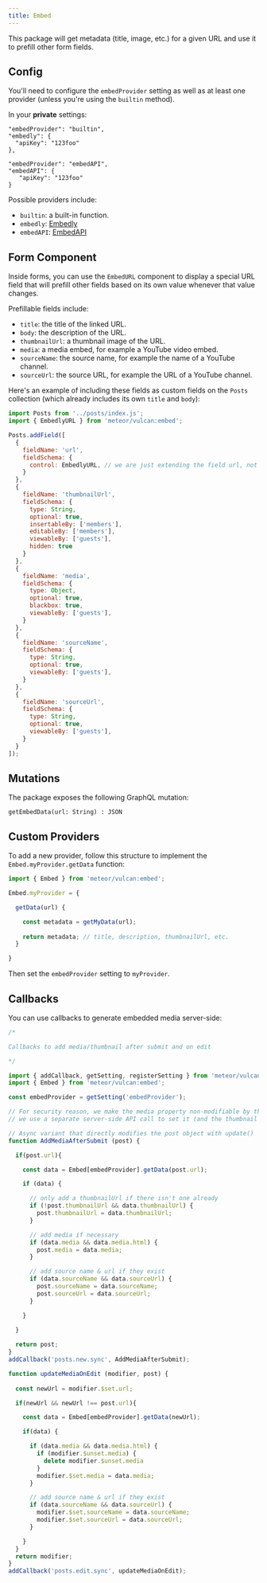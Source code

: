 ```yaml
---
title: Embed
---
```


This package will get metadata (title, image, etc.) for a given URL and use it to prefill other form fields. 

## Config

You'll need to configure the `embedProvider` setting as well as at least one provider (unless you're using the `builtin` method).

In your **private** settings:

```
"embedProvider": "builtin",
"embedly": {
  "apiKey": "123foo"
},
```

```
"embedProvider": "embedAPI",
"embedAPI": {
   "apiKey": "123foo"
}
```

Possible providers include:

- `builtin`: a built-in function.
- `embedly`: [Embedly](http://embed.ly/)
- `embedAPI`: [EmbedAPI](http://embedapi.com/)

## Form Component

Inside forms, you can use the `EmbedURL` component to display a special URL field that will prefill other fields based on its own value whenever that value changes. 

Prefillable fields include:

- `title`: the title of the linked URL.
- `body`: the description of the URL.
- `thumbnailUrl`: a thumbnail image of the URL.
- `media`: a media embed, for example a YouTube video embed.
- `sourceName`: the source name, for example the name of a YouTube channel.
- `sourceUrl`: the source URL, for example the URL of a YouTube channel.

Here's an example of including these fields as custom fields on the `Posts` collection (which already includes its own `title` and `body`):

```js
import Posts from '../posts/index.js';
import { EmbedlyURL } from 'meteor/vulcan:embed';

Posts.addField([
  {
    fieldName: 'url',
    fieldSchema: {
      control: EmbedlyURL, // we are just extending the field url, not replacing it
    }
  },
  {
    fieldName: 'thumbnailUrl',
    fieldSchema: {
      type: String,
      optional: true,
      insertableBy: ['members'],
      editableBy: ['members'],
      viewableBy: ['guests'],
      hidden: true
    }
  },
  {
    fieldName: 'media',
    fieldSchema: {
      type: Object,
      optional: true,
      blackbox: true,
      viewableBy: ['guests'],
    }
  },
  {
    fieldName: 'sourceName',
    fieldSchema: {
      type: String,
      optional: true,
      viewableBy: ['guests'],
    }
  },
  {
    fieldName: 'sourceUrl',
    fieldSchema: {
      type: String,
      optional: true,
      viewableBy: ['guests'],
    }
  }
]);
```

## Mutations

The package exposes the following GraphQL mutation:

```
getEmbedData(url: String) : JSON
```

## Custom Providers

To add a new provider, follow this structure to implement the `Embed.myProvider.getData` function:

```js
import { Embed } from 'meteor/vulcan:embed';

Embed.myProvider = {

  getData(url) {

    const metadata = getMyData(url);
    
    return metadata; // title, description, thumbnailUrl, etc.
  }

}
```

Then set the `embedProvider` setting to `myProvider`. 

## Callbacks

You can use callbacks to generate embedded media server-side: 

```js
/*

Callbacks to add media/thumbnail after submit and on edit

*/

import { addCallback, getSetting, registerSetting } from 'meteor/vulcan:core';
import { Embed } from 'meteor/vulcan:embed';

const embedProvider = getSetting('embedProvider');

// For security reason, we make the media property non-modifiable by the client and
// we use a separate server-side API call to set it (and the thumbnail object if it hasn't already been set)

// Async variant that directly modifies the post object with update()
function AddMediaAfterSubmit (post) {

  if(post.url){

    const data = Embed[embedProvider].getData(post.url);

    if (data) {

      // only add a thumbnailUrl if there isn't one already
      if (!post.thumbnailUrl && data.thumbnailUrl) {
        post.thumbnailUrl = data.thumbnailUrl;
      }

      // add media if necessary
      if (data.media && data.media.html) {
        post.media = data.media;
      }

      // add source name & url if they exist
      if (data.sourceName && data.sourceUrl) {
        post.sourceName = data.sourceName;
        post.sourceUrl = data.sourceUrl;
      }

    }

  }
  
  return post;
}
addCallback('posts.new.sync', AddMediaAfterSubmit);

function updateMediaOnEdit (modifier, post) {
  
  const newUrl = modifier.$set.url;

  if(newUrl && newUrl !== post.url){

    const data = Embed[embedProvider].getData(newUrl);

    if(data) {

      if (data.media && data.media.html) {
        if (modifier.$unset.media) {
          delete modifier.$unset.media
        }
        modifier.$set.media = data.media;
      }

      // add source name & url if they exist
      if (data.sourceName && data.sourceUrl) {
        modifier.$set.sourceName = data.sourceName;
        modifier.$set.sourceUrl = data.sourceUrl;
      }

    }
  }
  return modifier;
}
addCallback('posts.edit.sync', updateMediaOnEdit);
```
